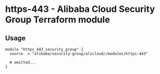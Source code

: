# https-443 - Alibaba Cloud Security Group Terraform module

## Usage

```hcl
module "https_443_security_group" {
  source  = "alibaba/security-group/alicloud//modules/https-443"

  # omitted...
}
```

<!-- BEGINNING OF PRE-COMMIT-TERRAFORM DOCS HOOK -->
<!-- END OF PRE-COMMIT-TERRAFORM DOCS HOOK -->
